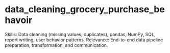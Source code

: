 # data_cleaning_grocery_purchase_behavoir
Skills: Data cleaning (missing values, duplicates), pandas, NumPy, SQL, report writing, user behavior patterns. Relevance: End-to-end data pipeline preparation, transformation, and communication.
